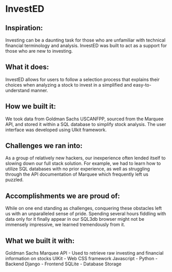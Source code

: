 # InvestED
## Inspiration:

Investing can be a daunting task for those who are unfamiliar with technical financial terminology and analysis. InvestED was built to act as a support for those who are new to investing.

## What it does:

InvestED allows for users to follow a selection process that explains their choices when analyzing a stock to invest in a simplified and easy-to-understand manner. 

## How we built it:

We took data from Goldman Sachs USCANFPP, sourced from the Marquee API, and stored it within a SQL database to simplify stock analysis. The user interface was developed using UIkit framework.

## Challenges we ran into:

As a group of relatively new hackers, our inexperience often lended itself to slowing down our full stack solution. For example, we had to learn how to utilize SQL databases with no prior experience, as well as struggling through the API documentation of Marquee which frequently left us puzzled.

## Accomplishments we are proud of:

While on one end standing as challenges, conquering these obstacles left us with an unparalleled sense of pride. Spending several hours fiddling with data only for it finally appear in our SQL3db browser might not be immensely impressive, we learned tremendously from it.


## What we built it with:

Goldman Sachs Marquee API - Used to retrieve raw investing and financial information on stocks
UIKit - Web CSS framework
Javascript - 
Python - Backend
Django - Frontend
SQLite - Database Storage
